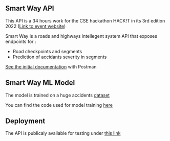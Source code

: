 ## Smart Way API

This API is a 34 hours work for the CSE hackathon HACK!T in its 3rd edition 2022 ([Link to event website](https://cse-hackit-2k22.cse.club/?fbclid=IwAR3mTsmTSrF91ot9eii6jG55SYlqSoPK5IoJvoXt3-ZRPgeSyOfutvy8nYo))

Smart Way is a roads and highways intellegent system API that exposes endpoints for :  

* Road checkpoints and segments
* Prediction of accidants severity in segments

[See the initial documentation](https://documenter.getpostman.com/view/13171866/UyxjEkWB) with Postman

## Smart Way ML Model

The model is trained on a huge accidents [dataset](https://www.kaggle.com/datasets/sobhanmoosavi/us-accidents?fbclid=IwAR0gUGkbCXF0mf_ezwy-RWoW0Nq7kC3N-czzz5DYIB5VarECODJLeNOVRCA)

You can find the code used for model training [here](https://colab.research.google.com/drive/1fqiUAOtDUzCNONE52P9_0GJPH1Y6DaeD?ts=627f745c)

## Deployment

The API is publicaly available for testing under [this link](https://hackit-his-api.herokuapp.com/)
